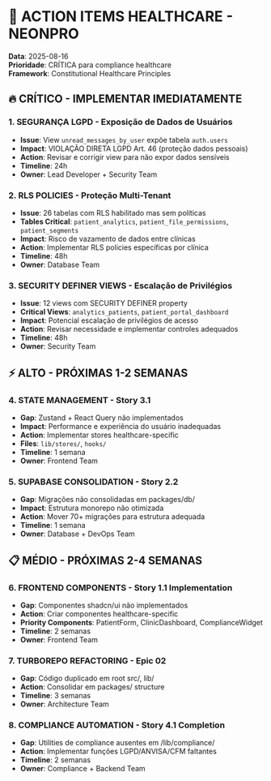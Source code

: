 # 🚨 ACTION ITEMS HEALTHCARE - NEONPRO

**Data**: 2025-08-16  
**Prioridade**: CRÍTICA para compliance healthcare  
**Framework**: Constitutional Healthcare Principles  

## 🔥 CRÍTICO - IMPLEMENTAR IMEDIATAMENTE

### 1. **SEGURANÇA LGPD** - Exposição de Dados de Usuários
- **Issue**: View `unread_messages_by_user` expõe tabela `auth.users` 
- **Impact**: VIOLAÇÃO DIRETA LGPD Art. 46 (proteção dados pessoais)
- **Action**: Revisar e corrigir view para não expor dados sensíveis
- **Timeline**: 24h
- **Owner**: Lead Developer + Security Team

### 2. **RLS POLICIES** - Proteção Multi-Tenant
- **Issue**: 26 tabelas com RLS habilitado mas sem políticas
- **Tables Critical**: `patient_analytics`, `patient_file_permissions`, `patient_segments`
- **Impact**: Risco de vazamento de dados entre clínicas
- **Action**: Implementar RLS policies específicas por clínica
- **Timeline**: 48h
- **Owner**: Database Team

### 3. **SECURITY DEFINER VIEWS** - Escalação de Privilégios
- **Issue**: 12 views com SECURITY DEFINER property
- **Critical Views**: `analytics_patients`, `patient_portal_dashboard`
- **Impact**: Potencial escalação de privilégios de acesso
- **Action**: Revisar necessidade e implementar controles adequados
- **Timeline**: 48h
- **Owner**: Security Team

## ⚡ ALTO - PRÓXIMAS 1-2 SEMANAS

### 4. **STATE MANAGEMENT** - Story 3.1
- **Gap**: Zustand + React Query não implementados
- **Impact**: Performance e experiência do usuário inadequadas
- **Action**: Implementar stores healthcare-specific
- **Files**: `lib/stores/`, `hooks/`
- **Timeline**: 1 semana
- **Owner**: Frontend Team

### 5. **SUPABASE CONSOLIDATION** - Story 2.2
- **Gap**: Migrações não consolidadas em packages/db/
- **Impact**: Estrutura monorepo não otimizada
- **Action**: Mover 70+ migrações para estrutura adequada
- **Timeline**: 1 semana
- **Owner**: Database + DevOps Team

## 📋 MÉDIO - PRÓXIMAS 2-4 SEMANAS

### 6. **FRONTEND COMPONENTS** - Story 1.1 Implementation
- **Gap**: Componentes shadcn/ui não implementados
- **Action**: Criar componentes healthcare-specific
- **Priority Components**: PatientForm, ClinicDashboard, ComplianceWidget
- **Timeline**: 2 semanas
- **Owner**: Frontend Team

### 7. **TURBOREPO REFACTORING** - Epic 02
- **Gap**: Código duplicado em root src/, lib/
- **Action**: Consolidar em packages/ structure
- **Timeline**: 3 semanas
- **Owner**: Architecture Team

### 8. **COMPLIANCE AUTOMATION** - Story 4.1 Completion
- **Gap**: Utilities de compliance ausentes em /lib/compliance/
- **Action**: Implementar funções LGPD/ANVISA/CFM faltantes
- **Timeline**: 2 semanas
- **Owner**: Compliance + Backend Team